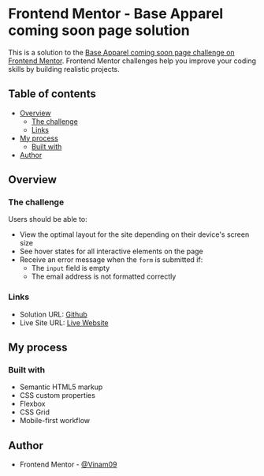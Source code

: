 # Frontend Mentor - Base Apparel coming soon page solution

This is a solution to the [Base Apparel coming soon page challenge on Frontend Mentor](https://www.frontendmentor.io/challenges/base-apparel-coming-soon-page-5d46b47f8db8a7063f9331a0). Frontend Mentor challenges help you improve your coding skills by building realistic projects.

## Table of contents

- [Overview](#overview)
  - [The challenge](#the-challenge)
  - [Links](#links)
- [My process](#my-process)
  - [Built with](#built-with)
- [Author](#author)




## Overview

### The challenge

Users should be able to:

- View the optimal layout for the site depending on their device's screen size
- See hover states for all interactive elements on the page
- Receive an error message when the `form` is submitted if:
  - The `input` field is empty
  - The email address is not formatted correctly


### Links

- Solution URL: [Github](https://github.com/Vinam09/base-apparel-coming-soon-master)
- Live Site URL: [Live Website](https://vinam09.github.io/base-apparel-coming-soon-master/)

## My process

### Built with

- Semantic HTML5 markup
- CSS custom properties
- Flexbox
- CSS Grid
- Mobile-first workflow

## Author
- Frontend Mentor - [@Vinam09](https://www.frontendmentor.io/profile/Vinam09)
